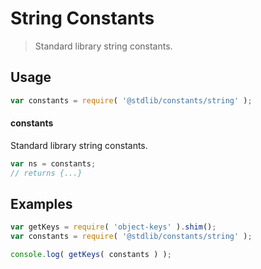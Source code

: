 # String Constants

> Standard library string constants.

<section class="usage">

## Usage

```javascript
var constants = require( '@stdlib/constants/string' );
```

#### constants

Standard library string constants.

```javascript
var ns = constants;
// returns {...}
```

</section>

<!-- /.usage -->

<section class="examples">

## Examples

<!-- TODO: better examples -->

```javascript
var getKeys = require( 'object-keys' ).shim();
var constants = require( '@stdlib/constants/string' );

console.log( getKeys( constants ) );
```

</section>

<!-- /.examples -->

<section class="links">

</section>

<!-- /.links -->
